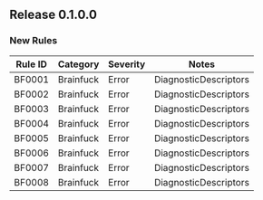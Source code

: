 ## Release 0.1.0.0

### New Rules

Rule ID | Category | Severity | Notes
--------|----------|----------|--------------------
BF0001 | Brainfuck | Error | DiagnosticDescriptors
BF0002 | Brainfuck | Error | DiagnosticDescriptors
BF0003 | Brainfuck | Error | DiagnosticDescriptors
BF0004 | Brainfuck | Error | DiagnosticDescriptors
BF0005 | Brainfuck | Error | DiagnosticDescriptors
BF0006 | Brainfuck | Error | DiagnosticDescriptors
BF0007 | Brainfuck | Error | DiagnosticDescriptors
BF0008 | Brainfuck | Error | DiagnosticDescriptors